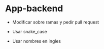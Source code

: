# App-backend
  - Modificar sobre ramas y pedir pull request

  - Usar snake_case

  - Usar nombres en ingles

